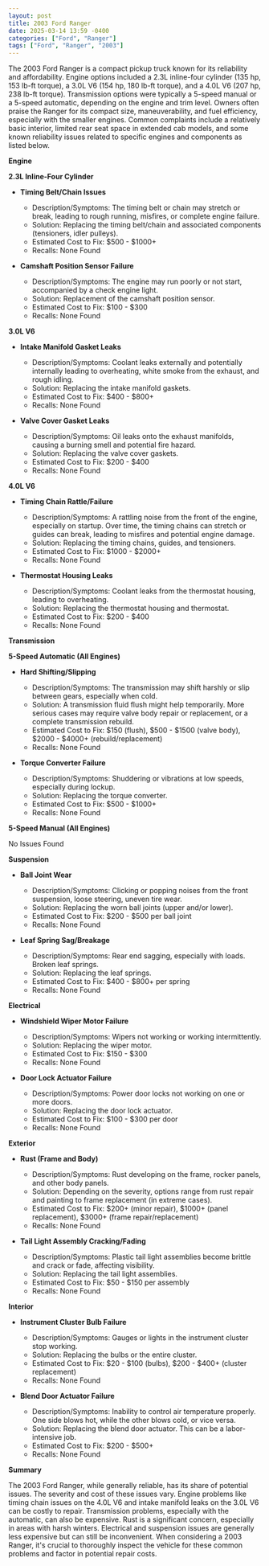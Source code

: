 ```yaml
---
layout: post
title: 2003 Ford Ranger
date: 2025-03-14 13:59 -0400
categories: ["Ford", "Ranger"]
tags: ["Ford", "Ranger", "2003"]
---
```

The 2003 Ford Ranger is a compact pickup truck known for its reliability and affordability. Engine options included a 2.3L inline-four cylinder (135 hp, 153 lb-ft torque), a 3.0L V6 (154 hp, 180 lb-ft torque), and a 4.0L V6 (207 hp, 238 lb-ft torque). Transmission options were typically a 5-speed manual or a 5-speed automatic, depending on the engine and trim level. Owners often praise the Ranger for its compact size, maneuverability, and fuel efficiency, especially with the smaller engines. Common complaints include a relatively basic interior, limited rear seat space in extended cab models, and some known reliability issues related to specific engines and components as listed below.

**Engine**

**2.3L Inline-Four Cylinder**

*   **Timing Belt/Chain Issues**
    *   Description/Symptoms: The timing belt or chain may stretch or break, leading to rough running, misfires, or complete engine failure.
    *   Solution: Replacing the timing belt/chain and associated components (tensioners, idler pulleys).
    *   Estimated Cost to Fix: $500 - $1000+
    *   Recalls: None Found

*   **Camshaft Position Sensor Failure**
    *   Description/Symptoms: The engine may run poorly or not start, accompanied by a check engine light.
    *   Solution: Replacement of the camshaft position sensor.
    *   Estimated Cost to Fix: $100 - $300
    *   Recalls: None Found

**3.0L V6**

*   **Intake Manifold Gasket Leaks**
    *   Description/Symptoms: Coolant leaks externally and potentially internally leading to overheating, white smoke from the exhaust, and rough idling.
    *   Solution: Replacing the intake manifold gaskets.
    *   Estimated Cost to Fix: $400 - $800+
    *   Recalls: None Found

*   **Valve Cover Gasket Leaks**
    *   Description/Symptoms: Oil leaks onto the exhaust manifolds, causing a burning smell and potential fire hazard.
    *   Solution: Replacing the valve cover gaskets.
    *   Estimated Cost to Fix: $200 - $400
    *   Recalls: None Found

**4.0L V6**

*   **Timing Chain Rattle/Failure**
    *   Description/Symptoms: A rattling noise from the front of the engine, especially on startup. Over time, the timing chains can stretch or guides can break, leading to misfires and potential engine damage.
    *   Solution: Replacing the timing chains, guides, and tensioners.
    *   Estimated Cost to Fix: $1000 - $2000+
    *   Recalls: None Found

*   **Thermostat Housing Leaks**
    *   Description/Symptoms: Coolant leaks from the thermostat housing, leading to overheating.
    *   Solution: Replacing the thermostat housing and thermostat.
    *   Estimated Cost to Fix: $200 - $400
    *   Recalls: None Found

**Transmission**

**5-Speed Automatic (All Engines)**

*   **Hard Shifting/Slipping**
    *   Description/Symptoms: The transmission may shift harshly or slip between gears, especially when cold.
    *   Solution: A transmission fluid flush might help temporarily. More serious cases may require valve body repair or replacement, or a complete transmission rebuild.
    *   Estimated Cost to Fix: $150 (flush), $500 - $1500 (valve body), $2000 - $4000+ (rebuild/replacement)
    *   Recalls: None Found

*   **Torque Converter Failure**
    *   Description/Symptoms: Shuddering or vibrations at low speeds, especially during lockup.
    *   Solution: Replacing the torque converter.
    *   Estimated Cost to Fix: $500 - $1000+
    *   Recalls: None Found

**5-Speed Manual (All Engines)**

No Issues Found

**Suspension**

*   **Ball Joint Wear**
    *   Description/Symptoms: Clicking or popping noises from the front suspension, loose steering, uneven tire wear.
    *   Solution: Replacing the worn ball joints (upper and/or lower).
    *   Estimated Cost to Fix: $200 - $500 per ball joint
    *   Recalls: None Found

*   **Leaf Spring Sag/Breakage**
    *   Description/Symptoms: Rear end sagging, especially with loads. Broken leaf springs.
    *   Solution: Replacing the leaf springs.
    *   Estimated Cost to Fix: $400 - $800+ per spring
    *   Recalls: None Found

**Electrical**

*   **Windshield Wiper Motor Failure**
    *   Description/Symptoms: Wipers not working or working intermittently.
    *   Solution: Replacing the wiper motor.
    *   Estimated Cost to Fix: $150 - $300
    *   Recalls: None Found

*   **Door Lock Actuator Failure**
    *   Description/Symptoms: Power door locks not working on one or more doors.
    *   Solution: Replacing the door lock actuator.
    *   Estimated Cost to Fix: $100 - $300 per door
    *   Recalls: None Found

**Exterior**

*   **Rust (Frame and Body)**
    *   Description/Symptoms: Rust developing on the frame, rocker panels, and other body panels.
    *   Solution: Depending on the severity, options range from rust repair and painting to frame replacement (in extreme cases).
    *   Estimated Cost to Fix: $200+ (minor repair), $1000+ (panel replacement), $3000+ (frame repair/replacement)
    *   Recalls: None Found

*   **Tail Light Assembly Cracking/Fading**
    *   Description/Symptoms: Plastic tail light assemblies become brittle and crack or fade, affecting visibility.
    *   Solution: Replacing the tail light assemblies.
    *   Estimated Cost to Fix: $50 - $150 per assembly
    *   Recalls: None Found

**Interior**

*   **Instrument Cluster Bulb Failure**
    *   Description/Symptoms: Gauges or lights in the instrument cluster stop working.
    *   Solution: Replacing the bulbs or the entire cluster.
    *   Estimated Cost to Fix: $20 - $100 (bulbs), $200 - $400+ (cluster replacement)
    *   Recalls: None Found

*   **Blend Door Actuator Failure**
    *   Description/Symptoms: Inability to control air temperature properly. One side blows hot, while the other blows cold, or vice versa.
    *   Solution: Replacing the blend door actuator. This can be a labor-intensive job.
    *   Estimated Cost to Fix: $200 - $500+
    *   Recalls: None Found

**Summary**

The 2003 Ford Ranger, while generally reliable, has its share of potential issues. The severity and cost of these issues vary. Engine problems like timing chain issues on the 4.0L V6 and intake manifold leaks on the 3.0L V6 can be costly to repair. Transmission problems, especially with the automatic, can also be expensive. Rust is a significant concern, especially in areas with harsh winters. Electrical and suspension issues are generally less expensive but can still be inconvenient. When considering a 2003 Ranger, it's crucial to thoroughly inspect the vehicle for these common problems and factor in potential repair costs.

